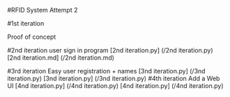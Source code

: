 #RFID System Attempt 2

#1st iteration

Proof of concept

#2nd iteration
user sign in program
[2nd iteration.py] (/2nd iteration.py)
[2nd iteration.md] (/2nd iteration.md)

#3rd iteration 
Easy user registration + names
[3nd iteration.py] (/3nd iteration.py)
[3nd iteration.py] (/3nd iteration.py)
#4th iteration
Add a Web UI
[4nd iteration.py] (/4nd iteration.py)
[4nd iteration.py] (/4nd iteration.py)